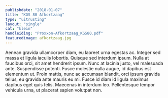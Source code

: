 ```yaml
---
publishdate: "2018-01-07"
title: "KGS 80 Afkortzaag"
type: "uitrusting"
layout: "single"
cat: "klein"
handleiding: "Proxxon-Afkortzaag_KGS80.pdf"
featuredimage: afkortzaag.jpg
---
```

Aenean gravida ullamcorper diam, eu laoreet urna egestas ac. Integer sed massa et ligula iaculis lobortis. Quisque sed interdum ipsum. Nulla at faucibus orci, sit amet hendrerit ipsum. Nunc at lacinia justo, vel malesuada ante. Suspendisse potenti. Fusce molestie nulla augue, id dapibus est elementum ut. Proin mattis, nunc ac accumsan blandit, orci ipsum gravida tellus, eu gravida ante mauris eu mi. Fusce id diam id ligula maximus dapibus eget quis felis. Maecenas in interdum leo. Pellentesque tempor vehicula urna, ut placerat sapien volutpat non. 
